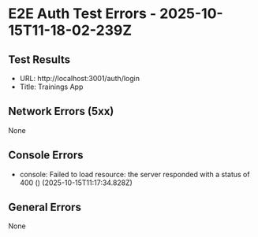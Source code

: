 # E2E Auth Test Errors - 2025-10-15T11-18-02-239Z

## Test Results
- URL: http://localhost:3001/auth/login
- Title: Trainings App

## Network Errors (5xx)
None

## Console Errors
- console: Failed to load resource: the server responded with a status of 400 () (2025-10-15T11:17:34.828Z)

## General Errors
None
